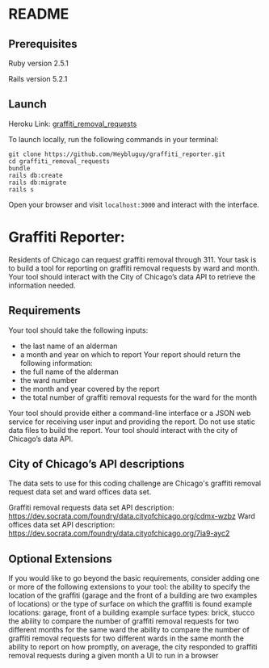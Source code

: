 # README

## Prerequisites
 Ruby version 2.5.1

 Rails version 5.2.1

## Launch

Heroku Link: [graffiti_removal_requests](https://graffitireporter.herokuapp.com/)

To launch locally, run the following commands in your terminal:

```
git clone https://github.com/Heybluguy/graffiti_reporter.git
cd graffiti_removal_requests
bundle
rails db:create
rails db:migrate
rails s
```
Open your browser and visit `localhost:3000` and interact with the interface.

# Graffiti Reporter:

Residents of Chicago can request graffiti removal through 311. Your task is to build a tool for reporting on graffiti removal requests by ward and month. Your tool should interact with the City of Chicago’s data API to retrieve the information needed.

## Requirements
Your tool should take the following inputs:
* the last name of an alderman
* a month and year on which to report
Your report should return the following information:
* the full name of the alderman
* the ward number
* the month and year covered by the report
* the total number of graffiti removal requests for the ward for the month

Your tool should provide either a command-line interface or a JSON web service for receiving user input and providing the report. Do not use static data files to build the report. Your tool should interact with the city of Chicago’s data API.

## City of Chicago’s API descriptions
The data sets to use for this coding challenge are Chicago's graffiti removal request data set and ward offices data set.

Graffiti removal requests data set API description:
https://dev.socrata.com/foundry/data.cityofchicago.org/cdmx-wzbz
Ward offices data set API description:
https://dev.socrata.com/foundry/data.cityofchicago.org/7ia9-ayc2


## Optional Extensions
If you would like to go beyond the basic requirements, consider adding one or more of the following extensions to your tool:
the ability to specify the location of the graffiti (garage and the front of a building are two examples of locations) or the type of surface on which the graffiti is found
example locations: garage, front of a building
example surface types: brick, stucco
the ability to compare the number of graffiti removal requests for two different months for the same ward
the ability to compare the number of graffiti removal requests for two different wards in the same month
the ability to report on how promptly, on average, the city responded to graffiti removal requests during a given month
a UI to run in a browser

